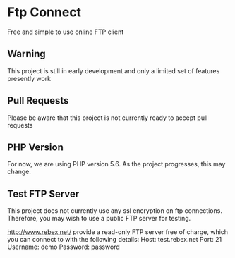 # Ftp Connect
Free and simple to use online FTP client

## Warning
This project is still in early development and only a limited set of features
presently work

## Pull Requests
Please be aware that this project is not currently ready to accept pull requests

## PHP Version
For now, we are using PHP version 5.6. As the project progresses, this may change.

## Test FTP Server
This project does not currently use any ssl encryption on ftp connections.
Therefore, you may wish to use a public FTP server for testing.

http://www.rebex.net/ provide a read-only FTP server free of charge, which you can
connect to with the following details:
Host: test.rebex.net
Port: 21
Username: demo
Password: password